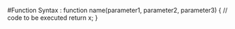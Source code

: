 #Function Syntax :
function name(parameter1, parameter2, parameter3) {
  // code to be executed
  return x;
}